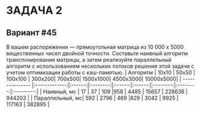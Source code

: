# ЗАДАЧА 2
## Вариант #45
В вашем распоряжении — прямоугольная матрица из 10 000 x 5000 вещественных чисел двойной точности. Составьте наивный алгоритм транспонирования матрицы, а затем реализуйте параллельный алгоритм с использованием нескольких потоков решения этой задачи с учетом оптимизации работы с кэш-памятью.
| Алгоритм        | 10х10         | 50х50  | 100x100  | 300x200| 700x500| 1500x1000| 4500x3000| 10000x5000|
| --------------- |:-------------:|:------:|:--------:|:------:|:------:|:--------:|:--------:|:---------:|
| Наивный, мс     | 17            | 37     | 109      |958     | 4485   | 15657    | 228636   | 944203    |
| Параллельный, мс| 592           | 2796   | 469      |829     | 3042   | 9925     | 117163   | 382895    |
